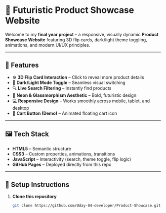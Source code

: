 # 🚀 Futuristic Product Showcase Website

Welcome to my **final year project** – a responsive, visually dynamic **Product Showcase Website** featuring 3D flip cards, dark/light theme toggling, animations, and modern UI/UX principles.

 <!-- Optional: Add a screenshot image of your site -->
 

---

## 🌟 Features

- ⚙️ **3D Flip Card Interaction** – Click to reveal more product details
- 🎨 **Dark/Light Mode Toggle** – Seamless visual switching
- 🔍 **Live Search Filtering** – Instantly find products
- 💎 **Neon & Glassmorphism Aesthetic** – Bold, futuristic design
- 💻 **Responsive Design** – Works smoothly across mobile, tablet, and desktop
- 🛒 **Cart Button (Demo)** – Animated floating cart icon

---

## 🖼 Tech Stack

- **HTML5** – Semantic structure
- **CSS3** – Custom properties, animations, transitions
- **JavaScript** – Interactivity (search, theme toggle, flip logic)
- **GitHub Pages** – Deployed directly from this repo

---

## 🔧 Setup Instructions

1. **Clone this repository**
   ```bash
   git clone https://github.com/Uday-04-developer/Product-Showcase.git
